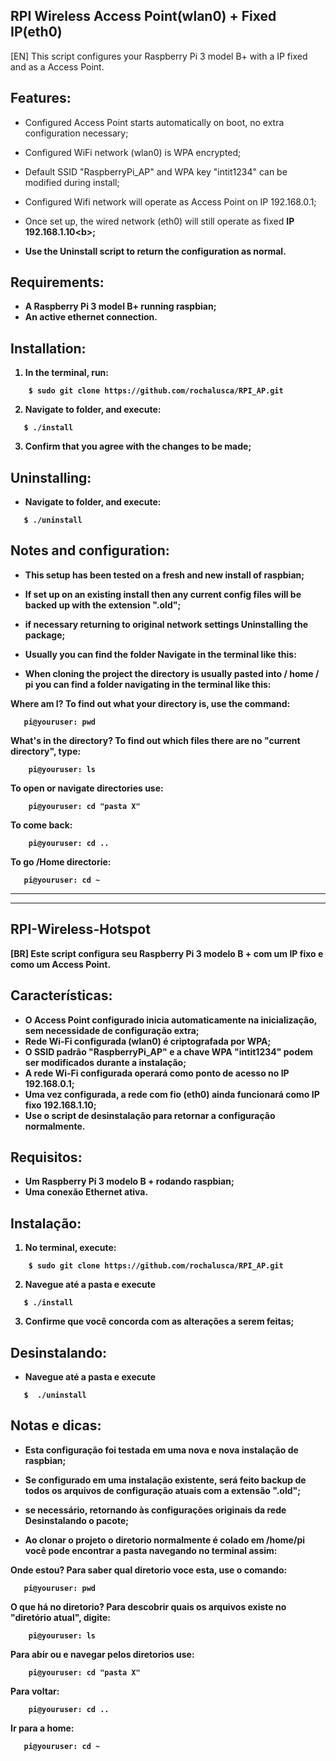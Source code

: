 ## RPI Wireless Access Point(wlan0) + Fixed IP(eth0)
[EN]
This script configures your Raspberry Pi 3 model B+ with a IP fixed and as a Access Point.

## Features:

* Configured Access Point starts automatically on boot, no extra configuration necessary;
* Configured WiFi network (wlan0) is WPA encrypted;
* Default SSID "RaspberryPi_AP" and WPA key "intit1234" can be modified during install;
* Configured Wifi network will operate as Access Point on IP 192.168.0.1;
* Once set up, the wired network (eth0) will still operate as fixed <b>IP 192.168.1.10<b\>;

* Use the Uninstall script to return the configuration as normal.

## Requirements:

* A Raspberry Pi 3 model B+ running raspbian;
* An active ethernet connection.

## Installation:

1. In the terminal, run:
```
    $ sudo git clone https://github.com/rochalusca/RPI_AP.git
```
2. Navigate to folder, and execute:
```
   $ ./install
```
3. Confirm that you agree with the changes to be made;

## Uninstalling:

* Navigate to folder, and execute:
``` 
   $ ./uninstall
```
## Notes and configuration:

* This setup has been tested on a fresh and new install of raspbian;
* If set up on an existing install then any current config files will be backed up with the extension ".old";
* if necessary returning to original network settings Uninstalling the package;

* Usually you can find the folder Navigate in the terminal like this:
* When cloning the project the directory is usually pasted into / home / pi you can find a folder navigating in the terminal like this:

Where am I? To find out what your directory is, use the command:
```
   pi@youruser: pwd
```
What's in the directory? To find out which files there are no "current directory", type:
```
    pi@youruser: ls
```
To open or navigate directories use:
```
    pi@youruser: cd "pasta X"
```
To come back:
```
    pi@youruser: cd ..
``` 
To go /Home directorie:
 ```
    pi@youruser: cd ~
```

<hr/><hr/>

## RPI-Wireless-Hotspot
[BR]
Este script configura seu Raspberry Pi 3 modelo B + com um IP fixo e como um Access Point.

## Características:

* O Access Point configurado inicia automaticamente na inicialização, sem necessidade de configuração extra;
* Rede Wi-Fi configurada (wlan0) é criptografada por WPA;
* O SSID padrão "RaspberryPi_AP" e a chave WPA "intit1234" podem ser modificados durante a instalação;
* A rede Wi-Fi configurada operará como ponto de acesso no IP 192.168.0.1;
* Uma vez configurada, a rede com fio (eth0) ainda funcionará como IP fixo 192.168.1.10;
 
* Use o script de desinstalação para retornar a configuração normalmente.

## Requisitos:

* Um Raspberry Pi 3 modelo B + rodando raspbian;
* Uma conexão Ethernet ativa.

## Instalação:

1. No terminal, execute:
```
    $ sudo git clone https://github.com/rochalusca/RPI_AP.git
```
2. Navegue até a pasta e execute
```
   $ ./install
```
3. Confirme que você concorda com as alterações a serem feitas;

## Desinstalando:

* Navegue até a pasta e execute
``` 
   $  ./uninstall
```
## Notas e dicas:

* Esta configuração foi testada em uma nova e nova instalação de raspbian;
* Se configurado em uma instalação existente, será feito backup de todos os arquivos de configuração atuais com a extensão ".old";
* se necessário, retornando às configurações originais da rede Desinstalando o pacote;

* Ao clonar o projeto o diretorio normalmente é colado em /home/pi você pode encontrar a pasta navegando no terminal assim:

Onde estou? Para saber qual diretorio voce esta, use o comando:
```
   pi@youruser: pwd
```
O que há no diretorio? Para descobrir quais os arquivos existe no "diretório atual", digite:
```
    pi@youruser: ls
```
Para abir ou e navegar pelos diretorios use:
```
    pi@youruser: cd "pasta X"
```
Para voltar:
```
    pi@youruser: cd ..
```
Ir para a home:
 ```
    pi@youruser: cd ~
```
